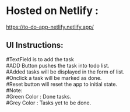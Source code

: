 # Hosted on Netlify :

https://to-do-app-netlify.netlify.app/

## UI Instructions:
#TextField is to add the task\
#ADD Button pushes the task into todo list.\
#Added tasks will be displayed in the form of list.\
#Onclick a task will be marked as done.\
#Reset button will reset the app to initial state.\
#Note: \
  #Green Color : Done tasks.\
  #Grey Color : Tasks yet to be done.
